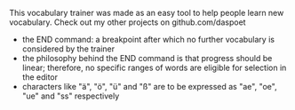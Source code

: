 This vocabulary trainer was made as an easy tool to help people learn new vocabulary.
Check out my other projects on github.com/daspoet

- the END command: a breakpoint after which no further vocabulary is considered by the trainer
- the philosophy behind the END command is that progress should be linear; therefore, no specific ranges of words are
  eligible for selection in the editor
- characters like "ä", "ö", "ü" and "ß" are to be expressed as "ae", "oe", "ue" and "ss" respectively
